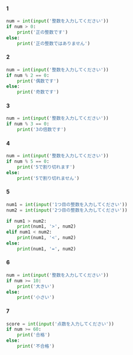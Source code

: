 #### 1
```python
num = int(input('整数を入力してください'))
if num > 0:
    print('正の整数です')
else:
    print('正の整数ではありません')
```

#### 2
```python
num = int(input('整数を入力してください'))
if num % 2 == 0:
    print('偶数です')
else:
    print('奇数です')
```

#### 3
```python
num = int(input('整数を入力してください'))
if num % 3 == 0:
    print('3の倍数です')
```

#### 4
```python
num = int(input('整数を入力してください'))
if num % 5 == 0:
    print('5で割り切れます')
else:
    print('5で割り切れません')
```

#### 5
```python
num1 = int(input('1つ目の整数を入力してください'))
num2 = int(input('2つ目の整数を入力してください'))

if num1 > num2:
    print(num1, '>', num2)
elif num1 < num2:
    print(num1, '<', num2)
else:
    print(num1, '=', num2)
```

#### 6
```python
num = int(input('整数を入力してください'))
if num >= 10:
    print('大きい')
else:
    print('小さい')
```

#### 7
```python
score = int(input('点数を入力してください'))
if num >= 60:
    print('合格')
else:
    print('不合格')
```

